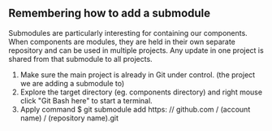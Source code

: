 ## Remembering how to add a submodule

Submodules are particularly interesting for containing our components.   When components are modules, they are held in their own separate repository and can
be used in multiple projects.   Any update in one project is shared from that submodule to all projects.

1) Make sure the main project is already in Git under control. (the project we are adding a submodule to)
2) Explore the target directory (eg. components directory) and right mouse click "Git Bash here" to start a terminal.
3) Apply command $ git submodule add  https: // github.com / (account name) / (repository name).git